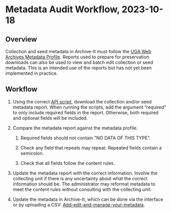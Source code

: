 # Metadata Audit Workflow, 2023-10-18

## Overview

Collection and seed metadata in Archive-It must follow the [UGA Web Archives Metadata Profile](https://github.com/uga-libraries/web-archiving/blob/main/metadata_profile.md). 
Reports used to prepare for preservation downloads can also be used to view and batch edit collection or seed metadata.
This is an intended use of the reports but has not yet been implemented in practice.

## Workflow

1. Using the correct [API script](https://github.com/uga-libraries/web-archive-it-api), download the collection and/or seed metadata report. 
When running the scripts, add the argument “required” to only include required fields in the report. 
Otherwise, both required and optional fields will be included.


2. Compare the metadata report against the metadata profile. 

   1. Required fields should not contain "NO DATA OF THIS TYPE". 

   2. Check any field that repeats may repeat. Repeated fields contain a semicolon.

   3. Check that all fields follow the content rules.


3. Update the metadata report with the correct information. 
Involve the collecting unit if there is any uncertainty about what the correct information should be.
 The administrator may reformat metadata to meet the content rules without consulting with the collecting unit.


4. Update the metadata in Archive-It, which can be done via the interface or by uploading a CSV:
   [Add-edit-and-manage-your-metadata](https://support.archive-it.org/hc/en-us/articles/208332603-Add-edit-and-manage-your-metadata).
